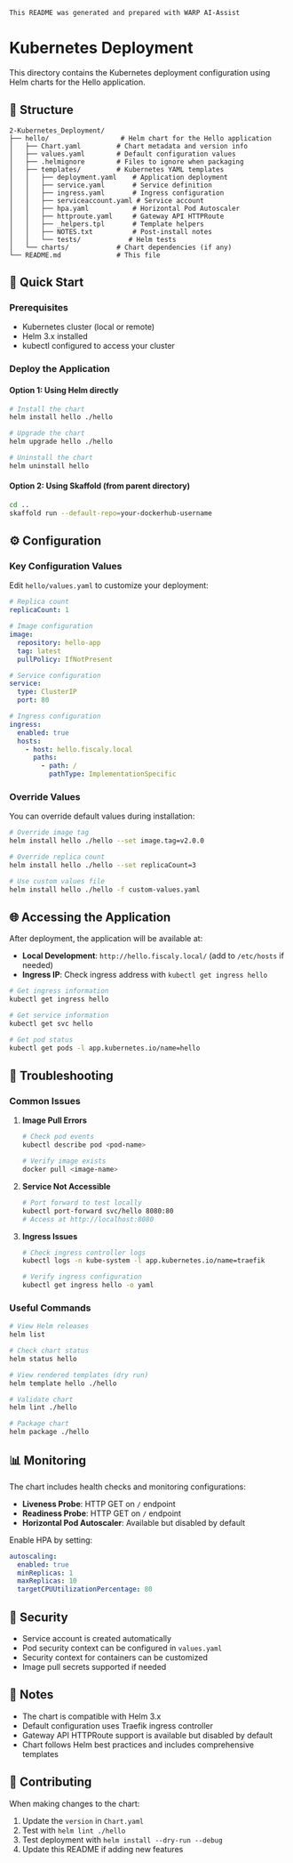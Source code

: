 `This README was generated and prepared with WARP AI-Assist`

# Kubernetes Deployment

This directory contains the Kubernetes deployment configuration using Helm charts for the Hello application.

## 📁 Structure

```
2-Kubernetes_Deployment/
├── hello/                  # Helm chart for the Hello application
│   ├── Chart.yaml         # Chart metadata and version info
│   ├── values.yaml        # Default configuration values
│   ├── .helmignore        # Files to ignore when packaging
│   ├── templates/         # Kubernetes YAML templates
│   │   ├── deployment.yaml    # Application deployment
│   │   ├── service.yaml       # Service definition
│   │   ├── ingress.yaml       # Ingress configuration
│   │   ├── serviceaccount.yaml # Service account
│   │   ├── hpa.yaml           # Horizontal Pod Autoscaler
│   │   ├── httproute.yaml     # Gateway API HTTPRoute
│   │   ├── _helpers.tpl       # Template helpers
│   │   ├── NOTES.txt          # Post-install notes
│   │   └── tests/            # Helm tests
│   └── charts/            # Chart dependencies (if any)
└── README.md              # This file
```

## 🚀 Quick Start

### Prerequisites

- Kubernetes cluster (local or remote)
- Helm 3.x installed
- kubectl configured to access your cluster

### Deploy the Application

#### Option 1: Using Helm directly
```bash
# Install the chart
helm install hello ./hello

# Upgrade the chart
helm upgrade hello ./hello

# Uninstall the chart
helm uninstall hello
```

#### Option 2: Using Skaffold (from parent directory)
```bash
cd ..
skaffold run --default-repo=your-dockerhub-username
```

## ⚙️ Configuration

### Key Configuration Values

Edit `hello/values.yaml` to customize your deployment:

```yaml
# Replica count
replicaCount: 1

# Image configuration
image:
  repository: hello-app
  tag: latest
  pullPolicy: IfNotPresent

# Service configuration
service:
  type: ClusterIP
  port: 80

# Ingress configuration
ingress:
  enabled: true
  hosts:
    - host: hello.fiscaly.local
      paths:
        - path: /
          pathType: ImplementationSpecific
```

### Override Values

You can override default values during installation:

```bash
# Override image tag
helm install hello ./hello --set image.tag=v2.0.0

# Override replica count
helm install hello ./hello --set replicaCount=3

# Use custom values file
helm install hello ./hello -f custom-values.yaml
```

## 🌐 Accessing the Application

After deployment, the application will be available at:

- **Local Development**: `http://hello.fiscaly.local/` (add to `/etc/hosts` if needed)
- **Ingress IP**: Check ingress address with `kubectl get ingress hello`

```bash
# Get ingress information
kubectl get ingress hello

# Get service information
kubectl get svc hello

# Get pod status
kubectl get pods -l app.kubernetes.io/name=hello
```

## 🔧 Troubleshooting

### Common Issues

1. **Image Pull Errors**
   ```bash
   # Check pod events
   kubectl describe pod <pod-name>
   
   # Verify image exists
   docker pull <image-name>
   ```

2. **Service Not Accessible**
   ```bash
   # Port forward to test locally
   kubectl port-forward svc/hello 8080:80
   # Access at http://localhost:8080
   ```

3. **Ingress Issues**
   ```bash
   # Check ingress controller logs
   kubectl logs -n kube-system -l app.kubernetes.io/name=traefik
   
   # Verify ingress configuration
   kubectl get ingress hello -o yaml
   ```

### Useful Commands

```bash
# View Helm releases
helm list

# Check chart status
helm status hello

# View rendered templates (dry run)
helm template hello ./hello

# Validate chart
helm lint ./hello

# Package chart
helm package ./hello
```

## 📊 Monitoring

The chart includes health checks and monitoring configurations:

- **Liveness Probe**: HTTP GET on `/` endpoint
- **Readiness Probe**: HTTP GET on `/` endpoint
- **Horizontal Pod Autoscaler**: Available but disabled by default

Enable HPA by setting:
```yaml
autoscaling:
  enabled: true
  minReplicas: 1
  maxReplicas: 10
  targetCPUUtilizationPercentage: 80
```

## 🔐 Security

- Service account is created automatically
- Pod security context can be configured in `values.yaml`
- Security context for containers can be customized
- Image pull secrets supported if needed

## 📝 Notes

- The chart is compatible with Helm 3.x
- Default configuration uses Traefik ingress controller
- Gateway API HTTPRoute support is available but disabled by default
- Chart follows Helm best practices and includes comprehensive templates

## 🤝 Contributing

When making changes to the chart:

1. Update the `version` in `Chart.yaml`
2. Test with `helm lint ./hello`
3. Test deployment with `helm install --dry-run --debug`
4. Update this README if adding new features